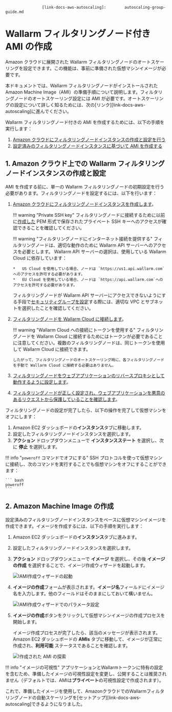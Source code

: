 					[link-docs-aws-autoscaling]:        autoscaling-group-guide.md
[link-docs-aws-node-setup]:         ../../../installation/cloud-platforms/aws/ami.md
[link-ssh-keys-guide]:              ../../../installation/cloud-platforms/aws/ami.md#1-create-a-pair-of-ssh-keys
[link-security-group-guide]:        ../../../installation/cloud-platforms/aws/ami.md#2-create-a-security-group
[link-cloud-connect-guide]:         ../../../installation/cloud-platforms/aws/ami.md#5-connect-the-filtering-node-to-the-wallarm-cloud
[link-docs-reverse-proxy-setup]:    ../../../installation/cloud-platforms/aws/ami.md#6-enable-wallarm-to-analyze-the-traffic
[link-docs-check-operation]:        ../../installation-check-operation-en.md

[img-launch-ami-wizard]:        ../../../images/installation-ami/auto-scaling/common/create-image/launch-ami-wizard.png 
[img-config-ami-wizard]:        ../../../images/installation-ami/auto-scaling/common/create-image/config-ami-wizard.png  
[img-explore-created-ami]:      ../../../images/installation-ami/auto-scaling/common/create-image/explore-ami.png

[anchor-node]:  #1-creating-and-configuring-the-wallarm-filtering-node-instance-in-the-amazon-cloud
[anchor-ami]:   #2-creating-an-amazon-machine-image

#   Wallarm フィルタリングノード付き AMI の作成

Amazon クラウドに展開された Wallarm フィルタリングノードのオートスケーリングを設定できます。この機能は、事前に準備された仮想マシンイメージが必要です。

本ドキュメントでは、Wallarm フィルタリングノードがインストールされた Amazon Machine Image（AMI）の準備手順について説明します。フィルタリングノードのオートスケーリング設定には AMI が必要です。オートスケーリングの設定について詳しく知るためには、次の[リンク][link-docs-aws-autoscaling]に進んでください。

Wallarm フィルタリングノード付きの AMI を作成するためには、以下の手順を実行します：

1.  [Amazon クラウドにフィルタリングノードインスタンスの作成と設定を行う][anchor-node]
2.  [設定済みのフィルタリングノードインスタンスに基づいて AMI を作成する][anchor-ami]


##  1.  Amazon クラウド上での Wallarm フィルタリングノードインスタンスの作成と設定

AMI を作成する前に、単一の Wallarm フィルタリングノードの初期設定を行う必要があります。フィルタリングノードを設定するには、以下を行います：

1.  [Amazon クラウドにフィルタリングノードインスタンスを作成します][link-docs-aws-node-setup]。
    
    !!! warning "Private SSH key"
    	フィルタリングノードに接続するために以前に[作成した][link-ssh-keys-guide] PEM 形式で保存されたプライベート SSH キーへのアクセスが確認できることを確認してください。

    !!! warning "フィルタリングノードにインターネット接続を提供する"
        フィルタリングノードは、適切な動作のために Wallarm API サーバーへのアクセスを必要とします。 Wallarm API サーバーの選択は、使用している Wallarm Cloud に依存しています：
        
        *   US Cloud を使用している場合、ノードは `https://us1.api.wallarm.com`へのアクセスを許可する必要があります。
        *   EU Cloud を使用している場合、ノードは `https://api.wallarm.com`へのアクセスを許可する必要があります。

    フィルタリングノードが Wallarm API サーバーにアクセスできないようにする手段で[セキュリティグループを設定][link-security-group-guide]する際には、適切な VPC とサブネットを選択したことを確認してください。

2.  [フィルタリングノードを Wallarm Cloud に接続します][link-cloud-connect-guide]。

    !!! warning "Wallarm Cloud への接続にトークンを使用する"
        フィルタリングノードを Wallarm Cloud に接続するためにはトークンが必要であることに注意してください。複数のフィルタリングノードは、同じトークンを使用して Wallarm Cloud に接続できます。 
        
        したがって、フィルタリングノードのオートスケーリング時に、各フィルタリングノードを手動で Wallarm Cloud に接続する必要はありません。

3.  [フィルタリングノードをウェブアプリケーションのリバースプロキシとして動作するように設定します][link-docs-reverse-proxy-setup]。

4.  [フィルタリングノードが正しく設定され、ウェブアプリケーションを悪意のあるリクエストから保護していることを確認します][link-docs-check-operation]。

フィルタリングノードの設定が完了したら、以下の操作を完了して仮想マシンをオフにします：

1.  Amazon EC2 ダッシュボードの**インスタンス**タブに移動します。
2.  設定したフィルタリングノードインスタンスを選択します。
3.  **アクション** ドロップダウンメニューで **インスタンスステート** を選択し、次に **停止** を選択します。

!!! info "`poweroff` コマンドでオフにする"
    SSH プロトコルを使って仮想マシンに接続し、次のコマンドを実行することでも仮想マシンをオフにすることができます：

    ``` bash
    poweroff
    ```

##  2.  Amazon Machine Image の作成

設定済みのフィルタリングノードインスタンスをベースに仮想マシンイメージを作成できます。イメージを作成するには、以下の手順を実行します：

1.  Amazon EC2 ダッシュボードの**インスタンス**タブに進みます。
2.  設定したフィルタリングノードインスタンスを選択します。
3.  **アクション** ドロップダウンメニューで **イメージ** を選択し、その後 **イメージの作成** を選択することで、イメージ作成ウィザードを起動します。

    ![!AMI作成ウィザードの起動][img-launch-ami-wizard]
    
4.  **イメージの作成**フォームが表示されます。**イメージ名**フィールドにイメージ名を入力します。他のフィールドはそのままにしておいて構いません。

    ![!AMI作成ウィザードでのパラメータ設定][img-config-ami-wizard]
    
5.  **イメージの作成**ボタンをクリックして仮想マシンイメージの作成プロセスを開始します。
   
    イメージ作成プロセスが完了したら、該当のメッセージが表示されます。 Amazon EC2 ダッシュボードの **AMIs** タブに移動して、イメージが正常に作成され、**利用可能** ステータスであることを確認します。

    ![!作成された AMI の探索][img-explore-created-ami]

!!! info "イメージの可視性"
アプリケーションとWallarmトークンに特有の設定を含むため、準備したイメージの可視性設定を変更し、公開することは推奨されません（デフォルトでは、AMIは**プライベート**の可視性設定で作成されます）。

これで、準備したイメージを使用して、AmazonクラウドでのWallarmフィルタリングノードの自動スケーリングを[セットアップ][link-docs-aws-autoscaling]できるようになりました。
